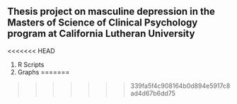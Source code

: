 ## Thesis project on masculine depression in the Masters of Science of Clinical Psychology program at California Lutheran University
<<<<<<< HEAD

1. R Scripts
2. Graphs
=======
>>>>>>> 339fa5f4c908164b0d894e5917c8ad4d67b6dd75
